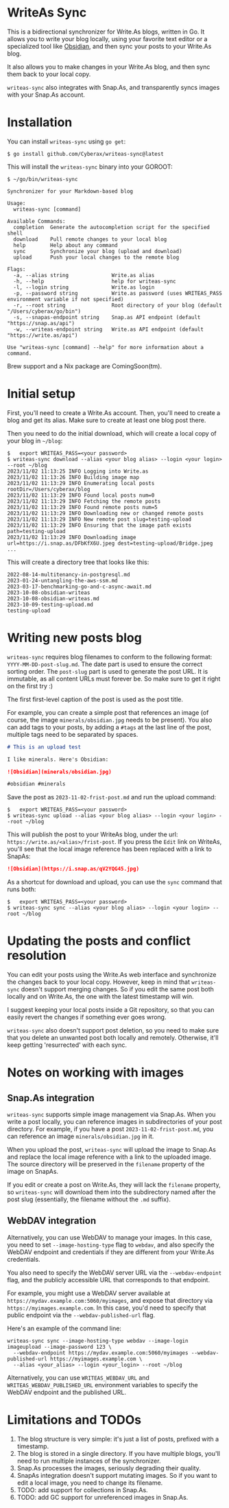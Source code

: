 # WriteAs Sync

This is a bidirectional synchronizer for Write.As blogs, written in Go. It allows you to write your blog locally,
using your favorite text editor or a specialized tool like [Obsidian](https://obsidian.md/), and then sync your 
posts to your Write.As blog.

It also allows you to make changes in your Write.As blog, and then sync them back to your local copy. 

`writeas-sync` also integrates with Snap.As, and transparently syncs images with your Snap.As account.

# Installation

You can install `writeas-sync` using `go get`:

```shell
$ go install github.com/Cyberax/writeas-sync@latest
```

This will install the `writeas-sync` binary into your GOROOT:

```shell
$ ~/go/bin/writeas-sync

Synchronizer for your Markdown-based blog

Usage:
  writeas-sync [command]

Available Commands:
  completion  Generate the autocompletion script for the specified shell
  download    Pull remote changes to your local blog
  help        Help about any command
  sync        Synchronize your blog (upload and download)
  upload      Push your local changes to the remote blog

Flags:
  -a, --alias string              Write.as alias
  -h, --help                      help for writeas-sync
  -l, --login string              Write.as login
  -p, --password string           Write.as password (uses WRITEAS_PASS environment variable if not specified)
  -r, --root string               Root directory of your blog (default "/Users/cyberax/go/bin")
  -s, --snapas-endpoint string    Snap.as API endpoint (default "https://snap.as/api")
  -w, --writeas-endpoint string   Write.as API endpoint (default "https://write.as/api")

Use "writeas-sync [command] --help" for more information about a command.
```

Brew support and a Nix package are ComingSoon(tm).

# Initial setup

First, you'll need to create a Write.As account. Then, you'll need to create a blog and get its alias. Make sure to 
create at least one blog post there.

Then you need to do the initial download, which will create a local copy of your blog in `~/blog`:

```shell
$   export WRITEAS_PASS=<your password>
$ writeas-sync download --alias <your blog alias> --login <your login> --root ~/blog
2023/11/02 11:13:25 INFO Logging into Write.as
2023/11/02 11:13:26 INFO Building image map
2023/11/02 11:13:29 INFO Enumerating local posts rootDir=/Users/cyberax/blog
2023/11/02 11:13:29 INFO Found local posts num=0
2023/11/02 11:13:29 INFO Fetching the remote posts
2023/11/02 11:13:29 INFO Found remote posts num=5
2023/11/02 11:13:29 INFO Downloading new or changed remote posts
2023/11/02 11:13:29 INFO New remote post slug=testing-upload
2023/11/02 11:13:29 INFO Ensuring that the image path exists path=testing-upload
2023/11/02 11:13:29 INFO Downloading image url=https://i.snap.as/DFbKfX6U.jpeg dest=testing-upload/Bridge.jpeg
...
```

This will create a directory tree that looks like this:

```
2022-08-14-multitenancy-in-postgresql.md
2023-01-24-untangling-the-aws-ssm.md
2023-03-17-benchmarking-go-and-c-async-await.md
2023-10-08-obsidian-writeas
2023-10-08-obsidian-writeas.md
2023-10-09-testing-upload.md
testing-upload
```

# Writing new posts blog

`writeas-sync` requires blog filenames to conform to the following format: `YYYY-MM-DD-post-slug.md`. The date
part is used to ensure the correct sorting order. The `post-slug` part is used to generate the post URL. 
It is immutable, as all content URLs must forever be. So make sure to get it right on the first try :)

The first first-level caption of the post is used as the post title.

For example, you can create a simple post that references an image (of course, the image `minerals/obsidian.jpg` 
needs to be present). You also can add tags to your posts, by adding a `#tags` at the last line of the post, 
multiple tags need to be separated by spaces.

```markdown
# This is an upload test

I like minerals. Here's Obsidian:

![Obsidian](minerals/obsidian.jpg)

#obsidian #minerals
```

Save the post as `2023-11-02-frist-post.md` and run the upload command:

```shell
$   export WRITEAS_PASS=<your password>
$ writeas-sync upload --alias <your blog alias> --login <your login> --root ~/blog
```

This will publish the post to your WriteAs blog, under the url: `https://write.as/<alias>/frist-post`. If you press
the `Edit` link on WriteAs, you'll see that the local image reference has been replaced with a link to SnapAs:

```markdown
![Obsidian](https://i.snap.as/qV2YQG45.jpg)
```

As a shortcut for download and upload, you can use the `sync` command that runs both:

```shell
$   export WRITEAS_PASS=<your password>
$ writeas-sync sync --alias <your blog alias> --login <your login> --root ~/blog
```

# Updating the posts and conflict resolution

You can edit your posts using the Write.As web interface and synchronize the changes back to your local copy. However,
keep in mind that `writeas-sync` doesn't support merging changes. So if you edit the same post both locally and on
Write.As, the one with the latest timestamp will win.

I suggest keeping your local posts inside a Git repository, so that you can easily revert the changes if something
ever goes wrong.

`writeas-sync` also doesn't support post deletion, so you need to make sure that you delete an unwanted post both
locally and remotely. Otherwise, it'll keep getting 'resurrected' with each sync.

# Notes on working with images

## Snap.As integration

`writeas-sync` supports simple image management via Snap.As. When you write a post locally, you can reference images in 
subdirectories of your post directory. For example, if you have a post `2023-11-02-frist-post.md`, you can reference
an image `minerals/obsidian.jpg` in it.

When you upload the post, `writeas-sync` will upload the image to Snap.As and replace the local image reference with
a link to the uploaded image. The source directory will be preserved in the `filename` property of the image on SnapAs.

If you edit or create a post on Write.As, they will lack the `filename` property, so `writeas-sync` will download
them into the subdirectory named after the post slug (essentially, the filename without the `.md` suffix).

## WebDAV integration

Alternatively, you can use WebDAV to manage your images. In this case, you need to set `--image-hosting-type` flag
to `webdav`, and also specify the WebDAV endpoint and credentials if they are different from your Write.As credentials.

You also need to specify the WebDAV server URL via the `--webdav-endpoint` flag, and the publicly accessible URL that
corresponds to that endpoint.

For example, you might use a WebDAV server available at `https://mydav.example.com:5060/myimages`, and expose that 
directory via `https://myimages.example.com`. In this case, you'd need to specify that public endpoint via the 
`--webdav-published-url` flag.

Here's an example of the command line:

```shell
writeas-sync sync --image-hosting-type webdav --image-login imageupload --image-password 123 \
  --webdav-endpoint https://mydav.example.com:5060/myimages --webdav-published-url https://myimages.example.com \
  --alias <your_alias> --login <your_login> --root ~/blog
```

Alternatively, you can use `WRITEAS_WEBDAV_URL` and `WRITEAS_WEBDAV_PUBLISHED_URL` environment variables to specify
the WebDAV endpoint and the published URL.

# Limitations and TODOs

1. The blog structure is very simple: it's just a list of posts, prefixed with a timestamp.  
2. The blog is stored in a single directory. If you have multiple blogs, you'll need to run multiple instances of the
   synchronizer.
3. Snap.As processes the images, seriously degrading their quality.
4. SnapAs integration doesn't support mutating images. So if you want to edit a local image, you need to change 
   its filename.
5. TODO: add support for collections in Snap.As.
6. TODO: add GC support for unreferenced images in Snap.As.
